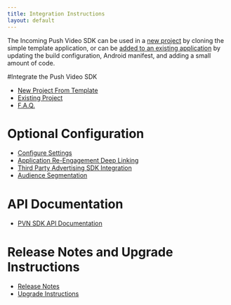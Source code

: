 ```yaml
---
title: Integration Instructions
layout: default 
---
```



The Incoming Push Video SDK can be used in a [new project](#new-project) by cloning the simple template application,  or can be [added to an existing application](#add-to-existing-project) by updating the build configuration, Android manifest, and adding a small amount of code.

#Integrate the Push Video SDK

 * [New Project From Template](new-project.html)
 * [Existing Project](existing-project.html)
 * [F.A.Q.](faq.html)

# Optional Configuration

 * [Configure Settings](configure-settings.html)
 * [Application Re-Engagement Deep Linking](deep-linking.html)
 * [Third Party Advertising SDK Integration](advertising.html)
 * [Audience Segmentation](segmentation.html)

# API Documentation

 * [PVN SDK API Documentation](apidocs/index.html)

# Release Notes and Upgrade Instructions

 * [Release Notes](changelog.html)
 * [Upgrade Instructions](upgrade-instructions.html)
